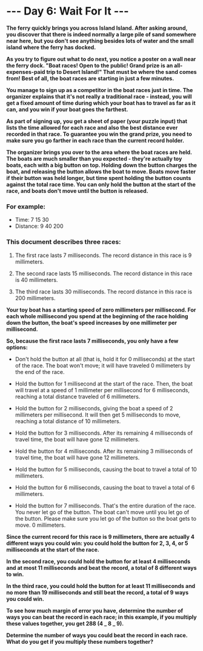 # --- Day 6: Wait For It ---

**The ferry quickly brings you across Island Island. After asking around, you discover that there is indeed normally a large pile of sand somewhere near here, but you don't see anything besides lots of water and the small island where the ferry has docked.**

**As you try to figure out what to do next, you notice a poster on a wall near the ferry dock. "Boat races! Open to the public! Grand prize is an all-expenses-paid trip to Desert Island!" That must be where the sand comes from! Best of all, the boat races are starting in just a few minutes.**

**You manage to sign up as a competitor in the boat races just in time. The organizer explains that it's not really a traditional race - instead, you will get a fixed amount of time during which your boat has to travel as far as it can, and you win if your boat goes the farthest.**

**As part of signing up, you get a sheet of paper (your puzzle input) that lists the time allowed for each race and also the best distance ever recorded in that race. To guarantee you win the grand prize, you need to make sure you go farther in each race than the current record holder.**

**The organizer brings you over to the area where the boat races are held. The boats are much smaller than you expected - they're actually toy boats, each with a big button on top. Holding down the button charges the boat, and releasing the button allows the boat to move. Boats move faster if their button was held longer, but time spent holding the button counts against the total race time. You can only hold the button at the start of the race, and boats don't move until the button is released.**

### For example:

- Time: 7 15 30
- Distance: 9 40 200

### This document describes three races:

1. The first race lasts 7 milliseconds. The record distance in this race is 9 millimeters.

2. The second race lasts 15 milliseconds. The record distance in this race is 40 millimeters.

3. The third race lasts 30 milliseconds. The record distance in this race is 200 millimeters.

**Your toy boat has a starting speed of zero millimeters per millisecond. For each whole millisecond you spend at the beginning of the race holding down the button, the boat's speed increases by one millimeter per millisecond.**

**So, because the first race lasts 7 milliseconds, you only have a few options:**

- Don't hold the button at all (that is, hold it for 0 milliseconds) at the start of the race. The boat won't move; it will have traveled 0 millimeters by the end of the race.

- Hold the button for 1 millisecond at the start of the race. Then, the boat will travel at a speed of 1 millimeter per millisecond for 6 milliseconds, reaching a total distance traveled of 6 millimeters.

- Hold the button for 2 milliseconds, giving the boat a speed of 2 millimeters per millisecond. It will then get 5 milliseconds to move, reaching a total distance of 10 millimeters.

- Hold the button for 3 milliseconds. After its remaining 4 milliseconds of travel time, the boat will have gone 12 millimeters.

- Hold the button for 4 milliseconds. After its remaining 3 milliseconds of travel time, the boat will have gone 12 millimeters.

- Hold the button for 5 milliseconds, causing the boat to travel a total of 10 millimeters.

- Hold the button for 6 milliseconds, causing the boat to travel a total of 6 millimeters.

- Hold the button for 7 milliseconds. That's the entire duration of the race. You never let go of the button. The boat can't move until you let go of the button. Please make sure you let go of the button so the boat gets to move. 0 millimeters.

**Since the current record for this race is 9 millimeters, there are actually 4 different ways you could win: you could hold the button for 2, 3, 4, or 5 milliseconds at the start of the race.**

**In the second race, you could hold the button for at least 4 milliseconds and at most 11 milliseconds and beat the record, a total of 8 different ways to win.**

**In the third race, you could hold the button for at least 11 milliseconds and no more than 19 milliseconds and still beat the record, a total of 9 ways you could win.**

**To see how much margin of error you have, determine the number of ways you can beat the record in each race; in this example, if you multiply these values together, you get 288 (4 _ 8 _ 9).**

**Determine the number of ways you could beat the record in each race. What do you get if you multiply these numbers together?**
